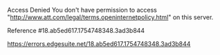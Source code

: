 Access Denied
You don't have permission to access "http://www.att.com/legal/terms.openinternetpolicy.html" on this server.

Reference #18.ab5ed617.1754748348.3ad3b844

https://errors.edgesuite.net/18.ab5ed617.1754748348.3ad3b844